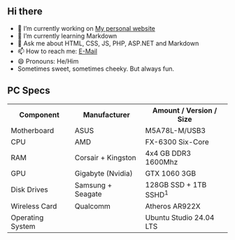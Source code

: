 ## Hi there

- 🔭 I’m currently working on [My personal website](https://github.com/Szeccsa/szeccsa.github.io)
- 🌱 I’m currently learning Markdown
- 💬 Ask me about HTML, CSS, JS, PHP, ASP.NET and Markdown
- 📫 How to reach me: [E-Mail](mailto:hello.szeccsa@icloud.com)
- 😄 Pronouns: He/Him
- Sometimes sweet, sometimes cheeky. But always fun.

## PC Specs

<table>
                        <tr>
                          <th>Component</th>
                          <th>Manufacturer</th>
                          <th>Amount / Version / Size</th>
                        </tr>
                        <tr>
                          <td>Motherboard</td>
                          <td>ASUS</td>
                          <td>M5A78L-M/USB3</td>
                        </tr>
                        <tr>
                          <td>CPU</td>
                          <td>AMD</td>
                          <td>FX-6300 Six-Core</td>
                        </tr>
                        <tr>
                            <td>RAM</td>
                            <td>Corsair + Kingston</td>
                            <td>4x4 GB DDR3 1600Mhz</td>
                        </tr>
                        <tr>
                            <td>GPU</td>
                            <td>Gigabyte (Nvidia)</td>
                            <td>GTX 1060 3GB</td>
                        </tr>
                        <tr>
                            <td>Disk Drives</td>
                            <td>Samsung + Seagate</td>
                            <td>128GB SSD + 1TB SSHD<sup>1</sup></td>
                        </tr>
                        <tr>
                            <td>Wireless Card</td>
                            <td>Qualcomm</td>
                            <td>Atheros AR922X</td>
                        </tr>
                        <tr>
                            <td>Operating System</td>
                            <td>&nbsp;</td>
                            <td>Ubuntu Studio 24.04 LTS</td>
                        </tr>
                    </table>
